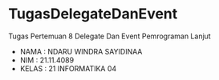 # TugasDelegateDanEvent
Tugas Pertemuan 8 Delegate Dan Event Pemrograman Lanjut
- NAMA : NDARU WINDRA SAYIDINAA
- NIM    : 21.11.4089
- KELAS : 21 INFORMATIKA 04
